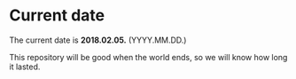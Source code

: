 # Current date

The current date is **2018.02.05.** (YYYY.MM.DD.)

This repository will be good when the world ends, so we will know how long it lasted.